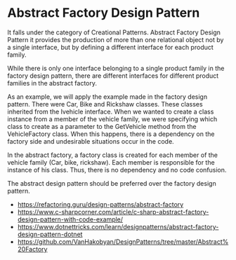 # Abstract Factory Design Pattern

It falls under the category of Creational Patterns. 
Abstract Factory Design Pattern it provides the production of more than one relational object not by a single interface, but by defining a different interface for each product family.

While there is only one interface belonging to a single product family in the factory design pattern, there are different interfaces for different product families in the abstract factory.



As an example, we will apply the example made in the factory design pattern. There were Car, Bike and Rickshaw classes. These classes inherited from the Ivehicle interface. When we wanted to create a class instance from a member of the vehicle family, we were specifying which class to create as a parameter to the GetVehicle method from the VehicleFactory class. When this happens, there is a dependency on the factory side and undesirable situations occur in the code.

In the abstract factory, a factory class is created for each member of the vehicle family (Car, bike, rickshaw). Each member is responsible for the instance of his class. Thus, there is no dependency and no code confusion.

The abstract design pattern should be preferred over the factory design pattern.


* https://refactoring.guru/design-patterns/abstract-factory
* https://www.c-sharpcorner.com/article/c-sharp-abstract-factory-design-pattern-with-code-example/
* https://www.dotnettricks.com/learn/designpatterns/abstract-factory-design-pattern-dotnet
* https://github.com/VanHakobyan/DesignPatterns/tree/master/Abstract%20Factory
